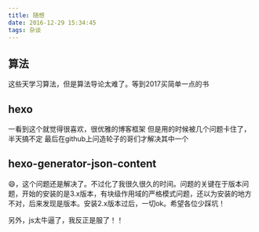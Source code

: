 ```yaml
---
title: 随想
date: 2016-12-29 15:34:45
tags: 杂谈
---
```


## 算法
这些天学习算法，但是算法导论太难了。等到2017买简单一点的书

## hexo
一看到这个就觉得很喜欢，很优雅的博客框架
但是用的时候被几个问题卡住了，半天搞不定
最后在github上问造轮子的哥们才解决其中一个

## hexo-generator-json-content

😄，这个问题还是解决了。不过化了我很久很久的时间。问题的关键在于版本问题，开始的安装的是3.x版本，有块级作用域的严格模式问题，还以为安装的地方不对，后来发现是版本。安装2.x版本过后，一切ok。希望各位少踩坑！

另外，js太牛逼了，我反正是服了！！